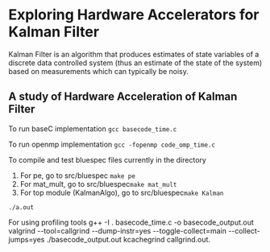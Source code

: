 # Exploring Hardware Accelerators for Kalman Filter
Kalman Filter is an algorithm that produces estimates of state variables of a discrete data controlled system (thus an estimate of the state of the system) based on measurements which can typically be noisy.

## A study of Hardware Acceleration of Kalman Filter

To run baseC implementation
```gcc basecode_time.c```

To run openmp implementation
```gcc -fopenmp code_omp_time.c```

To compile and test bluespec files currently in the directory
1. For pe, go to src/bluespec ```make pe```
2. For mat_mult, go to src/bluespec```make mat_mult```
3. For top module (KalmanAlgo), go to src/bluespec```make Kalman```

```./a.out```

For using profiling tools
g++ -I . basecode_time.c -o basecode_output.out
valgrind --tool=callgrind --dump-instr=yes --toggle-collect=main --collect-jumps=yes ./basecode_output.out
kcachegrind callgrind.out.<process ID>

